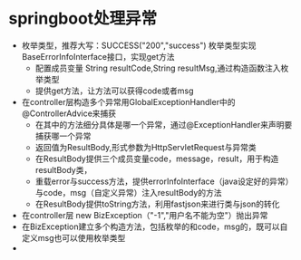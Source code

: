 # springboot处理异常
- 枚举类型，推荐大写：SUCCESS("200","success") 枚举类型实现BaseErrorInfoInterface接口，实现get方法
  - 配置成员变量 String resultCode,String resultMsg,通过构造函数注入枚举类型
  - 提供get方法，让方法可以获得code或者msg
- 在controller层构造多个异常用GlobalExceptionHandler中的@ControllerAdvice来捕获
  - 在其中的方法细分具体是哪一个异常，通过@ExceptionHandler来声明要捕获哪一个异常
  - 返回值为ResultBody,形式参数为HttpServletRequest与异常类
  - 在ResultBody提供三个成员变量code，message，result，用于构造resultBody类，
  - 重载error与success方法，提供errorInfoInterface（java设定好的异常）与code，msg（自定义异常）注入resultBody的方法
  - 在ResultBody提供toString方法，利用fastjson来进行类与json的转化
- 在controller层 new BizException（"-1","用户名不能为空"）抛出异常
- 在BizException建立多个构造方法，包括枚举的和code，msg的，既可以自定义msg也可以使用枚举类型
- 
